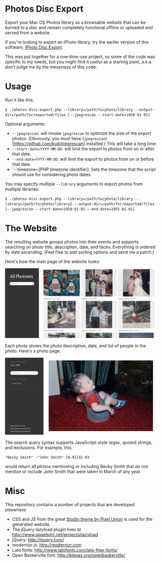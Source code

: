 Photos Disc Export
==================

Export your Mac OS Photos library as a browsable website that can be burned to a disc and remain completely functional offline or uploaded and served from a website.

If you're looking to export an iPhoto library, try the earlier version of this software, [iPhoto Disc Export](https://github.com/cfinke/iPhoto-Disc-Export/).

This was put together for a one-time-use project, so some of the code was specific to my needs, but you might find it useful as a starting point, a.k.a. don't judge me by the messiness of this code.

Usage
=====

Run it like this:

`$ ./photos-disc-export.php --library=/path/to/photo/library --output-dir=/path/for/exported/files [--jpegrescan --start-date=1950-01-01]`

Optional arguments:

* `--jpegrescan`: will invoke `jpegrescan` to optimize the size of the export photos. (Obviously, you must have (`jpegrescan`)[https://github.com/kud/jpegrescan] installed.) This will take a long time.
* `--start-date=YYYY-MM-DD`: will limit the export to photos from on or after that date.
* `--end-date=YYYY-MM-DD`: will limit the export to photos from on or before that date.
* `--timezone=[PHP timezone identifier]: Sets the timezone that the script should use for considering photo dates.

You may specify multiple `--library` arguments to export photos from multiple libraries:

`$ ./photos-disc-export.php --library=/path/to/photo/library --library=/path/to/photo/library2 --output-dir=/path/for/exported/files [--jpegrescan --start-date=1950-01-01 --end-date=1955-01-01]`

The Website
===========
The resulting website groups photos into their events and supports searching on photo title, description, date, and faces. Everything is ordered by date ascending. (Feel free to add sorting options and send me a patch.)

Here's how the main page of the website looks:

![All images laid out in a grid](screenshots/all.png)

Each photo shows the photo description, date, and list of people in the photo. Here's a photo page:

![Photo page with metadata](screenshots/photo.png)

The search query syntax supports JavaScript-style regex, quoted strings, and exclusions. For example, this:

`"Becky Smith" -"John Smith" [0-9]{4}-03`

would return all photos mentioning or including Becky Smith that do not mention or include John Smith that were taken in March of any year.

Misc
====

This repository contains a number of projects that are developed elsewhere:

* CSS and JS from the great [Studio theme by Pixel Union](http://studio-theme.pixelunion.net/) is used for the generated website.
* The jQuery lazyload plugin lives at http://www.appelsiini.net/projects/lazyload
* jQuery: http://jquery.com/
* modernizr.js: http://modernizr.com
* Lato fonts: http://www.latofonts.com/lato-free-fonts/
* Open Baskerville font: http://klepas.org/openbaskerville/
